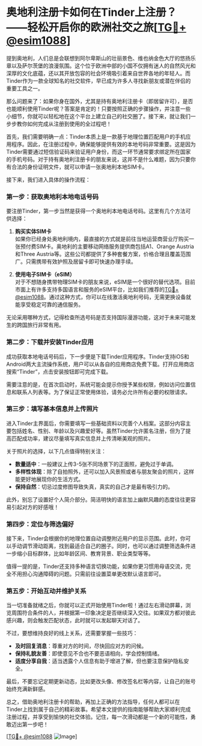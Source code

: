 # 奥地利注册卡如何在Tinder上注册？——轻松开启你的欧洲社交之旅[[TG💪+ @esim1088](https://t.me/s/esim1088)]

提到奥地利，人们总是会联想到阿尔卑斯山的壮丽景色、维也纳金色大厅的悠扬乐章以及萨尔茨堡的浪漫氛围。这个位于欧洲中部的小国不仅拥有迷人的自然风光和深厚的文化底蕴，还以其开放包容的社会环境吸引着来自世界各地的年轻人。而Tinder作为一款全球知名的社交软件，早已成为许多人寻找新朋友或潜在伴侣的重要工具之一。

那么问题来了：如果你身在国外，尤其是持有奥地利注册卡（即居留许可），是否也能顺利使用Tinder呢？答案是肯定的！只要按照正确的步骤操作，并注意一些小细节，你就可以轻松地在这个平台上建立自己的社交圈了。接下来，就让我们一步步教你如何完成从注册到使用的全过程吧！

首先，我们需要明确一点：Tinder本质上是一款基于地理位置匹配用户的手机应用程序。因此，在注册过程中，确保能够提供有效的本地号码非常重要。这是因为Tinder需要通过短信验证码来验证用户身份，而这一环节通常要求绑定所在国家的手机号码。对于持有奥地利注册卡的朋友来说，这并不是什么难题，因为只要你有合法的身份证明文件，就可以申请一张奥地利本地SIM卡。

接下来，我们进入具体的操作流程：

### 第一步：获取奥地利本地电话号码

要注册Tinder，第一步当然是获得一个奥地利本地电话号码。这里有几个方法可供选择：

1. **购买实体SIM卡**  
   如果你已经身处奥地利境内，最直接的方式就是前往当地运营商营业厅购买一张预付费SIM卡。奥地利的主要移动网络服务提供商包括A1、Orange Austria和Three Austria等。这些公司都提供了多种套餐方案，价格合理且覆盖范围广。只需携带有效护照及居留卡即可快速办理手续。

2. **使用电子SIM卡（eSIM）**  
   对于不想随身携带物理SIM卡的朋友来说，eSIM是一个很好的替代选项。目前市面上有许多支持多国语言和服务的eSIM平台，比如我们推荐的[TG💪+ @esim1088](https://t.me/s/esim1088)。通过这种方式，你可以在线激活奥地利号码，无需更换设备就能享受稳定可靠的通信服务。

无论采用哪种方式，记得检查所选号码是否支持国际漫游功能，这对于未来可能发生的跨国旅行非常有用。

### 第二步：下载并安装Tinder应用

成功获取本地电话号码后，下一步便是下载Tinder应用程序。Tinder支持iOS和Android两大主流操作系统，用户可以从各自的应用商店免费下载。打开应用商店搜索“Tinder”，点击安装按钮即可完成下载。

需要注意的是，在首次启动时，系统可能会提示你授予某些权限，例如访问位置信息和联系人列表等。为了保证正常使用体验，请务必允许所有必要的权限请求。

### 第三步：填写基本信息并上传照片

进入Tinder主界面后，你需要填写一些基础资料以完善个人档案。这部分内容主要包括姓名、性别、年龄以及兴趣爱好等。虽然Tinder允许匿名注册，但为了提高匹配成功率，建议尽量填写真实信息并上传清晰美观的照片。

关于照片的选择，以下几点值得特别关注：
- **数量适中**：一般建议上传3-5张不同场景下的正面照，避免过于单调。
- **多样性体现**：除了自拍照外，还可以加入风景照或者与朋友聚会的照片，这样能更好地展现你的生活方式。
- **保持自然**：切忌过度修图导致失真，真实的自己才是最有吸引力的。

此外，别忘了设置好个人简介部分。简洁明快的语言加上幽默风趣的态度往往更容易引起对方的好感哦！

### 第四步：定位与筛选偏好

接下来，Tinder会根据你的地理位置自动调整附近用户的显示范围。此时，你可以手动调节滑动距离，找到最适合自己的圈子。同时，也可以通过调整筛选条件进一步缩小目标群体，比如年龄区间、教育背景、职业类型等等。

值得一提的是，Tinder还支持多种语言切换功能，如果你更习惯用母语交流，完全不用担心沟通障碍的问题。只需前往设置菜单更改默认语言即可。

### 第五步：开始互动并维护关系

当一切准备就绪之后，你就可以正式开始使用Tinder啦！通过左右滑动屏幕，浏览周围符合条件的人，并根据第一印象决定是否继续深入交往。如果双方都对彼此感兴趣，则会触发匹配状态，此时就可以发起聊天对话了。

不过，要想维持良好的线上关系，还需要掌握一些技巧：
- **及时回复消息**：尊重对方的时间，尽快回应对方的问候。
- **保持礼貌友善**：即使意见不合也不要恶语相向，学会控制情绪。
- **适度分享自我**：适当透露个人信息有助于增进了解，但也要注意保护隐私安全。

最后，不要忘记定期更新动态，比如更改头像、修改签名栏等内容，让自己的账号始终充满新鲜感。

总之，借助奥地利注册卡的帮助，再加上正确的方法指导，任何人都可以在Tinder上找到属于自己的精彩故事。希望本文提供的指南能够帮助大家顺利完成注册过程，并享受到愉快的社交体验。记住，每一次滑动都是一个新的可能性，勇敢迈出第一步吧！

[[TG💪+ @esim1088](https://t.me/s/esim1088) ![Image](https://i.postimg.cc/4NQfJmqS/Snipaste-2025-05-13-00-14-12.png)]